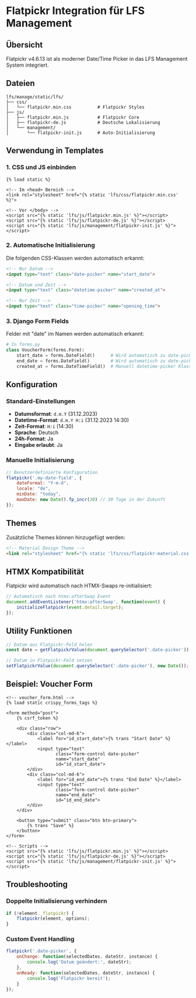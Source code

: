 # Flatpickr Integration für LFS Management

## Übersicht

Flatpickr v4.6.13 ist als moderner Date/Time Picker in das LFS Management System integriert.

## Dateien

```
lfs/manage/static/lfs/
├── css/
│   └── flatpickr.min.css          # Flatpickr Styles
├── js/
│   ├── flatpickr.min.js           # Flatpickr Core
│   ├── flatpickr-de.js            # Deutsche Lokalisierung
│   └── management/
│       └── flatpickr-init.js      # Auto-Initialisierung
```

## Verwendung in Templates

### 1. CSS und JS einbinden

```django
{% load static %}

<!-- Im <head> Bereich -->
<link rel="stylesheet" href="{% static 'lfs/css/flatpickr.min.css' %}">

<!-- Vor </body> -->
<script src="{% static 'lfs/js/flatpickr.min.js' %}"></script>
<script src="{% static 'lfs/js/flatpickr-de.js' %}"></script>
<script src="{% static 'lfs/js/management/flatpickr-init.js' %}"></script>
```

### 2. Automatische Initialisierung

Die folgenden CSS-Klassen werden automatisch erkannt:

```html
<!-- Nur Datum -->
<input type="text" class="date-picker" name="start_date">

<!-- Datum und Zeit -->
<input type="text" class="datetime-picker" name="created_at">

<!-- Nur Zeit -->
<input type="text" class="time-picker" name="opening_time">
```

### 3. Django Form Fields

Felder mit "date" im Namen werden automatisch erkannt:

```python
# In forms.py
class VoucherForm(forms.Form):
    start_date = forms.DateField()      # Wird automatisch zu date-picker
    end_date = forms.DateField()        # Wird automatisch zu date-picker
    created_at = forms.DateTimeField()  # Manuell datetime-picker Klasse hinzufügen
```

## Konfiguration

### Standard-Einstellungen

- **Datumsformat**: `d.m.Y` (31.12.2023)
- **Datetime-Format**: `d.m.Y H:i` (31.12.2023 14:30)
- **Zeit-Format**: `H:i` (14:30)
- **Sprache**: Deutsch
- **24h-Format**: Ja
- **Eingabe erlaubt**: Ja

### Manuelle Initialisierung

```javascript
// Benutzerdefinierte Konfiguration
flatpickr('.my-date-field', {
    dateFormat: "Y-m-d",
    locale: "de",
    minDate: "today",
    maxDate: new Date().fp_incr(30) // 30 Tage in der Zukunft
});
```

## Themes

Zusätzliche Themes können hinzugefügt werden:

```html
<!-- Material Design Theme -->
<link rel="stylesheet" href="{% static 'lfs/css/flatpickr-material.css' %}">
```

## HTMX Kompatibilität

Flatpickr wird automatisch nach HTMX-Swaps re-initialisiert:

```javascript
// Automatisch nach htmx:afterSwap Event
document.addEventListener('htmx:afterSwap', function(event) {
    initializeFlatpickr(event.detail.target);
});
```

## Utility Funktionen

```javascript
// Datum aus Flatpickr-Feld holen
const date = getFlatpickrValue(document.querySelector('.date-picker'));

// Datum in Flatpickr-Feld setzen
setFlatpickrValue(document.querySelector('.date-picker'), new Date());
```

## Beispiel: Voucher Form

```django
<!-- voucher_form.html -->
{% load static crispy_forms_tags %}

<form method="post">
    {% csrf_token %}
    
    <div class="row">
        <div class="col-md-6">
            <label for="id_start_date">{% trans "Start Date" %}</label>
            <input type="text" 
                   class="form-control date-picker" 
                   name="start_date" 
                   id="id_start_date">
        </div>
        <div class="col-md-6">
            <label for="id_end_date">{% trans "End Date" %}</label>
            <input type="text" 
                   class="form-control date-picker" 
                   name="end_date" 
                   id="id_end_date">
        </div>
    </div>
    
    <button type="submit" class="btn btn-primary">
        {% trans "Save" %}
    </button>
</form>

<!-- Scripts -->
<script src="{% static 'lfs/js/flatpickr.min.js' %}"></script>
<script src="{% static 'lfs/js/flatpickr-de.js' %}"></script>
<script src="{% static 'lfs/js/management/flatpickr-init.js' %}"></script>
```

## Troubleshooting

### Doppelte Initialisierung verhindern

```javascript
if (!element._flatpickr) {
    flatpickr(element, options);
}
```

### Custom Event Handling

```javascript
flatpickr('.date-picker', {
    onChange: function(selectedDates, dateStr, instance) {
        console.log('Datum geändert:', dateStr);
    },
    onReady: function(selectedDates, dateStr, instance) {
        console.log('Flatpickr bereit');
    }
});
```
